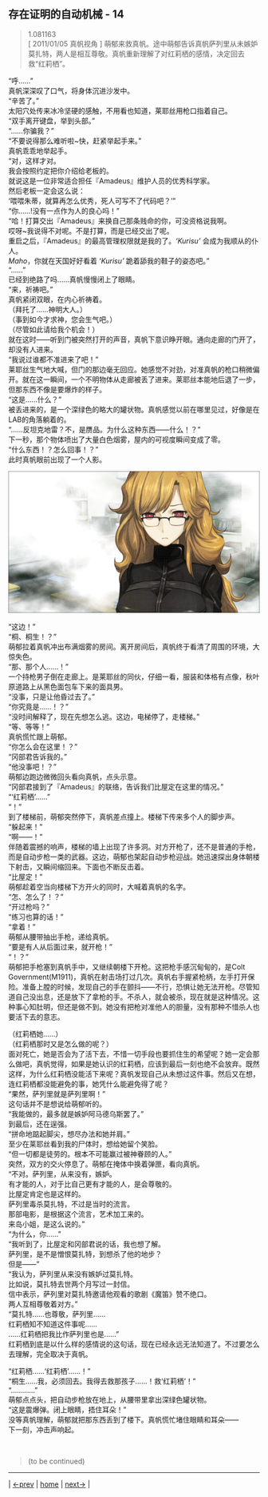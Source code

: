## 存在证明的自动机械 - 14
> 1.081163  
> [ 2011/01/05 真帆视角 ] 萌郁来救真帆。途中萌郁告诉真帆萨列里从未嫉妒莫扎特，两人是相互尊敬。真帆重新理解了对红莉栖的感情，决定回去救“红莉栖”。  

“呼……”  
真帆深深叹了口气，将身体沉进沙发中。  
“辛苦了。”  
太阳穴处传来冰冷坚硬的感触，不用看也知道，莱耶丝用枪口指着自己。  
“双手离开键盘，举到头部。”  
“……你骗我？”  
“不要说得那么难听啦~快，赶紧举起手来。”  
真帆乖乖地举起手。  
“对，这样才对。  
 我会按照约定把你介绍给老板的。  
 就说这是一位非常适合担任『Amadeus』维护人员的优秀科学家。  
 然后老板一定会这么说：  
 ‘喂喂朱蒂，就算再怎么优秀，死人可写不了代码吧？’”  
“你……!没有一点作为人的良心吗！”  
“哈！打算交出『Amadeus』来换自己那条贱命的你，可没资格说我啊。  
 哎呀~我说得不对呢。不是打算，而是已经交出了呢。  
 重启之后，『Amadeus』的最高管理权限就是我的了。*‘Kurisu’* 会成为我顺从的仆人。  
 *Maho*，你就在天国好好看着 *‘Kurisu’* 跪着舔我的鞋子的姿态吧。”  
“……”  
已经到绝路了吗……真帆慢慢闭上了眼睛。  
“来，祈祷吧。”  
真帆紧闭双眼，在内心祈祷着。  
（拜托了……神明大人。）  
（事到如今才求神，您会生气吧。）  
（尽管如此请给我个机会！）  
就在这时——听到门被突然打开的声音，真帆下意识睁开眼。通向走廊的门开了，却没有人进来。  
“我说过谁都不准进来了吧！”  
莱耶丝生气地大喊，但门的那边毫无回应。她感觉不对劲，对准真帆的枪口稍微偏开。就在这一瞬间，一个不明物体从走廊被丢了进来。莱耶丝本能地后退了一步，但那东西不像是要爆炸的样子。  
“这是……什么？”  
被丢进来的，是一个深绿色的略大的罐状物。真帆感觉以前在哪里见过，好像是在LAB的角落躺着的。  
“……反坦克地雷？不，是赝品。为什么这种东西——什么！？”  
下一秒，那个物体喷出了大量白色烟雾，屋内的可视度瞬间变成了零。  
“什么东西！？怎么回事！？”  
此时真帆眼前出现了一个人影。  

![](../img/0088-1.png)

“这边！”  
“桐、桐生！？”  
萌郁拉着真帆冲出布满烟雾的房间。离开房间后，真帆终于看清了周围的环境，大惊失色。  
“那、那个人……！”  
一个持枪男子倒在走廊上。是莱耶丝的同伙，仔细一看，服装和体格有点像，秋叶原道路上从黑色面包车下来的面具男。  
“没事，只是让他昏过去了。”  
“你究竟是……！？”  
“没时间解释了，现在先想怎么逃。这边，电梯停了，走楼梯。”  
“等、等等！”  
真帆慌忙跟上萌郁。  
“你怎么会在这里！？”  
“冈部君告诉我的。”  
“他没事吧！？”  
萌郁边跑边微微回头看向真帆，点头示意。  
“冈部君接到了『Amadeus』的联络，告诉我们比屋定在这里的情况。”  
“‘红莉栖’……”  
“！”  
到了楼梯前，萌郁突然停下，真帆差点撞上。楼梯下传来多个人的脚步声。  
“躲起来！”  
“啊——！”  
伴随着震撼的响声，楼梯的墙上出现了许多洞。对方开枪了，还不是普通的手枪，而是自动步枪一类的武器。这边，萌郁也架起自动步枪迎战。她迅速探出身体朝楼下射击，又瞬间缩回来。下面也不断反击着。  
“比屋定！”  
萌郁趁着空当向楼梯下方开火的同时，大喊着真帆的名字。  
“怎、怎么了！？”  
“开过枪吗？”  
“练习也算的话！”  
“拿着！”  
萌郁从腰带抽出手枪，递给真帆。  
“要是有人从后面过来，就开枪！”  
“！？”  
萌郁把手枪塞到真帆手中，又继续朝楼下开枪。这把枪手感沉甸甸的，是Colt Government(M1911)，真帆在射击场打过几次。真帆右手握紧枪柄，左手打开保险。准备上膛的时候，发现自己的手在颤抖——不行，恐惧让她无法开枪。尽管知道自己没出息，还是放下了拿枪的手。不杀人，就会被杀，现在就是这种情况。这种事心知肚明，但还是做不到。她没有把枪对准他人的胆量，没有那种不惜杀人也要活下去的意志。  

（红莉栖她……）  
（红莉栖那时又是怎么做的呢？）  
面对死亡，她是否会为了活下去，不惜一切手段也要抓住生的希望呢？她一定会那么做吧，真帆觉得，如果是她认识的红莉栖，应该到最后一刻也绝不会放弃。既然这样，为什么红莉栖没能活下来呢？真帆发现自己从未想过这件事。然后又在想，连红莉栖都没能避免的事，她凭什么能避免得了呢？  
“果然，萨列里就是萨列里啊！”  
这句话并不是想说给萌郁听的。  
“我能做的，最多就是嫉妒阿马德乌斯罢了。”  
到最后，还在逞强。  
“拼命地踮起脚尖，想尽办法和她并肩。”  
至少在莱耶丝看到我的尸体时，想给她留个笑脸。  
“但一切都是徒劳的。根本不可能赢过被神眷顾的人。”  
突然，双方的交火停息了。萌郁在掩体中换着弹匣，看向真帆。  
“不对。萨列里，从来没有，嫉妒。  
 有才能的人，对于比自己更有才能的人，是会尊敬的。  
 比屋定肯定也是这样的。  
 萨列里毒杀莫扎特，不过是当时的流言。  
 那部电影，是根据这个流言，艺术加工来的。  
 来岛小姐，是这么说的。”  
“为什么，你……”  
“我听到了，比屋定和冈部君说的话，我也想了解。  
 萨列里，是不是憎恨莫扎特，到想杀了他的地步？  
 但是——”  
“我认为，萨列里从来没有嫉妒过莫扎特。  
 比如说，莫扎特去世两个月写过一封信。  
 信中表示，萨列里对莫扎特邀请他观看的歌剧《魔笛》赞不绝口。  
 两人互相尊敬着对方。”  
“莫扎特……也尊敬，萨列里……  
 红莉栖知不知道这件事呢……  
 ……红莉栖把我比作萨列里也是……”  
红莉栖到底是以什么样的感情说的这句话，现在已经永远无法知道了。不过要怎么去理解，完全取决于真帆。  

“红莉栖……‘红莉栖’……！”  
“桐生……我，必须回去。我得去救那孩子……！救‘红莉栖’！”  
“…………”  
萌郁点点头，把自动步枪放在地上，从腰带里拿出深绿色罐状物。  
“这是震爆弹。闭上眼睛，捂住耳朵！”  
没等真帆理解，萌郁就把那东西丢到了楼下。真帆慌忙堵住眼睛和耳朵——  
下一刻，冲击声响起。  


<br/>

> (to be continued)
---

| [←prev](./0087) | [home](../../) | [next→](./0089) |
